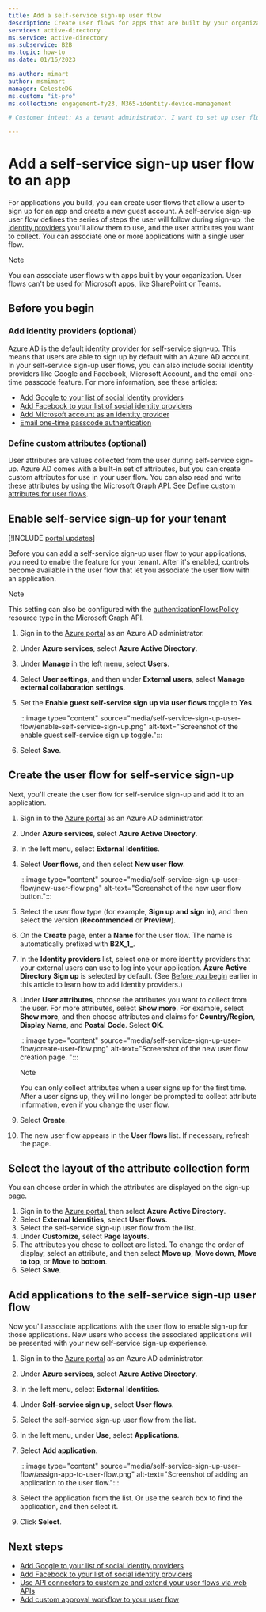 ```yaml
---
title: Add a self-service sign-up user flow
description: Create user flows for apps that are built by your organization. Then, users who visit that app can gain a guest account using the options configured in the user flow.
services: active-directory
ms.service: active-directory
ms.subservice: B2B
ms.topic: how-to
ms.date: 01/16/2023

ms.author: mimart
author: msmimart
manager: CelesteDG
ms.custom: "it-pro"
ms.collection: engagement-fy23, M365-identity-device-management

# Customer intent: As a tenant administrator, I want to set up user flows that allow a user to sign up for an app and create a new guest account. 

---
```


# Add a self-service sign-up user flow to an app

For applications you build, you can create user flows that allow a user to sign up for an app and create a new guest account. A self-service sign-up user flow defines the series of steps the user will follow during sign-up, the [identity providers](identity-providers.md) you'll allow them to use, and the user attributes you want to collect. You can associate one or more applications with a single user flow.

> [!NOTE]
> You can associate user flows with apps built by your organization. User flows can't be used for Microsoft apps, like SharePoint or Teams.

## Before you begin

### Add identity providers (optional)

Azure AD is the default identity provider for self-service sign-up. This means that users are able to sign up by default with an Azure AD account. In your self-service sign-up user flows, you can also include social identity providers like Google and Facebook, Microsoft Account, and the email one-time passcode feature. For more information, see these articles:

- [Add Google to your list of social identity providers](google-federation.md)
- [Add Facebook to your list of social identity providers](facebook-federation.md)
- [Add Microsoft account as an identity provider](microsoft-account.md)
- [Email one-time passcode authentication](one-time-passcode.md)

### Define custom attributes (optional)

User attributes are values collected from the user during self-service sign-up. Azure AD comes with a built-in set of attributes, but you can create custom attributes for use in your user flow. You can also read and write these attributes by using the Microsoft Graph API. See [Define custom attributes for user flows](user-flow-add-custom-attributes.md).

## Enable self-service sign-up for your tenant

[!INCLUDE [portal updates](~/articles/active-directory/includes/portal-update.md)]

Before you can add a self-service sign-up user flow to your applications, you need to enable the feature for your tenant. After it's enabled, controls become available in the user flow that let you associate the user flow with an application.

> [!NOTE]
> This setting can also be configured with the [authenticationFlowsPolicy](/graph/api/resources/authenticationflowspolicy?view=graph-rest-1.0&preserve-view=true) resource type in the Microsoft Graph API.

1. Sign in to the [Azure portal](https://portal.azure.com) as an Azure AD administrator.
2. Under **Azure services**, select **Azure Active Directory**.
1. Under **Manage** in the left menu, select **Users**.
1. Select **User settings**, and then under **External users**, select **Manage external collaboration settings**.
1. Set the **Enable guest self-service sign up via user flows** toggle to **Yes**.

   :::image type="content" source="media/self-service-sign-up-user-flow/enable-self-service-sign-up.png" alt-text="Screenshot of the enable guest self-service sign up toggle.":::

5. Select **Save**.
## Create the user flow for self-service sign-up

Next, you'll create the user flow for self-service sign-up and add it to an application.

1. Sign in to the [Azure portal](https://portal.azure.com) as an Azure AD administrator.
2. Under **Azure services**, select **Azure Active Directory**.
3. In the left menu, select **External Identities**.
4. Select **User flows**, and then select **New user flow**.

   :::image type="content" source="media/self-service-sign-up-user-flow/new-user-flow.png" alt-text="Screenshot of the new user flow button.":::

5. Select the user flow type (for example, **Sign up and sign in**), and then select the version (**Recommended** or **Preview**).
6. On the **Create** page, enter a **Name** for the user flow. The name is automatically prefixed with **B2X_1_**.
7. In the **Identity providers** list, select one or more identity providers that your external users can use to log into your application. **Azure Active Directory Sign up** is selected by default. (See [Before you begin](#before-you-begin) earlier in this article to learn how to add identity providers.)
8. Under **User attributes**, choose the attributes you want to collect from the user. For more attributes, select **Show more**. For example, select **Show more**, and then choose attributes and claims for **Country/Region**, **Display Name**, and **Postal Code**. Select **OK**.

   :::image type="content" source="media/self-service-sign-up-user-flow/create-user-flow.png" alt-text="Screenshot of the new user flow creation page. ":::

   > [!NOTE]
   > You can only collect attributes when a user signs up for the first time. After a user signs up, they will no longer be prompted to collect attribute information, even if you change the user flow.

8. Select **Create**.
9. The new user flow appears in the **User flows** list. If necessary, refresh the page.

## Select the layout of the attribute collection form

You can choose order in which the attributes are displayed on the sign-up page. 

1. Sign in to the [Azure portal](https://portal.azure.com), then select **Azure Active Directory**.
2. Select **External Identities**, select **User flows**.
3. Select the self-service sign-up user flow from the list.
4. Under **Customize**, select **Page layouts**.
5. The attributes you chose to collect are listed. To change the order of display, select an attribute, and then select **Move up**, **Move down**, **Move to top**, or **Move to bottom**.
6. Select **Save**.

## Add applications to the self-service sign-up user flow

Now you'll associate applications with the user flow to enable sign-up for those applications. New users who access the associated applications will be presented with your new self-service sign-up experience.

1. Sign in to the [Azure portal](https://portal.azure.com) as an Azure AD administrator.
2. Under **Azure services**, select **Azure Active Directory**.
3. In the left menu, select **External Identities**.
4. Under **Self-service sign up**, select **User flows**.
5. Select the self-service sign-up user flow from the list.
6. In the left menu, under **Use**, select **Applications**.
7. Select **Add application**.

   :::image type="content" source="media/self-service-sign-up-user-flow/assign-app-to-user-flow.png" alt-text="Screenshot of adding an application to the user flow.":::

8. Select the application from the list. Or use the search box to find the application, and then select it.
9. Click **Select**.

## Next steps

- [Add Google to your list of social identity providers](google-federation.md)
- [Add Facebook to your list of social identity providers](facebook-federation.md)
- [Use API connectors to customize and extend your user flows via web APIs](api-connectors-overview.md)
- [Add custom approval workflow to your user flow](self-service-sign-up-add-approvals.md)
